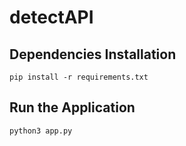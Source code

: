 # detectAPI

## Dependencies Installation

```
pip install -r requirements.txt
```

## Run the Application

```
python3 app.py
```
  
